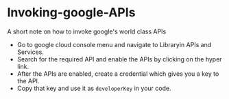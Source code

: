 # Invoking-google-APIs
A short note on how to invoke google's world class APIs
- Go to google cloud console menu and navigate to Libraryin APIs and Services.
- Search for the required API and enable the APIs by clicking on the hyper link.
- After the APIs are enabled, create a credential which gives you a key to the API.
- Copy that key and use it as `developerKey` in your code.

